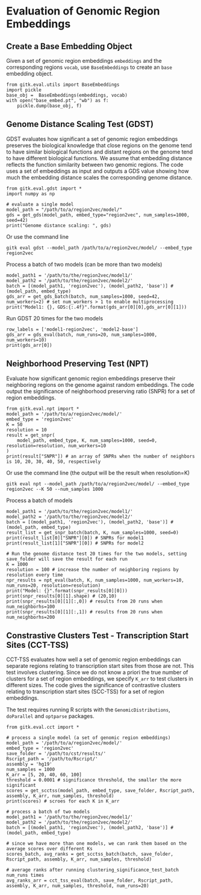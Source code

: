 # Evaluation of Genomic Region Embeddings

## Create a Base Embedding Object
Given a set of genomic region embeddings `embeddings` and the corresponding regions `vocab`, use `BaseEmbeddings` to create an `base` embedding object.
```
from gitk.eval.utils import BaseEmbeddings
import pickle
base_obj =  BaseEmbeddings(embeddings, vocab)
with open("base_embed.pt", "wb") as f:
    pickle.dump(base_obj, f)
```
## Genome Distance Scaling Test (GDST)
GDST evaluates how significant a set of genomic region embeddings preserves the biological knowledge that close regions on the genome tend to have similar biological functions and distant regions on the genome tend to have different biological functions. We assume that embedding distance reflects the function similarity between two genomic regions. The code uses a set of embeddings as input and outputs a GDS value showing how much the embedding distance scales the corresponding genome distance.

```
from gitk.eval.gdst import *
import numpy as np

# evaluate a single model
model_path = "/path/to/a/region2vec/model/"
gds = get_gds(model_path, embed_type="region2vec", num_samples=1000, seed=42)
print("Genome distance scaling: ", gds)
```
Or use the command line 
```
gitk eval gdst --model_path /path/to/a/region2vec/model/ --embed_type region2vec
```

Process a batch of two models (can be more than two models)
```
model_path1 = '/path/to/the/region2vec/model1/' 
model_path2 = '/path/to/the/region2vec/model2/' 
batch = [(model_path1, 'region2vec'), (model_path2, 'base')] # (model_path, embed_type)
gds_arr = get_gds_batch(batch, num_samples=1000, seed=42, num_workers=2) # set num_workers > 1 to enable multiprocessing
print("Model1: {}, GDS:{:.4f}".format(gds_arr[0][0],gds_arr[0][1]))
```

Run GDST 20 times for the two models
```
row_labels = ['model1-region2vec', 'model2-base']
gds_arr = gds_eval(batch, num_runs=20, num_samples=1000, num_workers=10)
print(gds_arr[0])
```


## Neighborhood Preserving Test (NPT)
Evaluate how significant genomic region embeddings preserve their neighboring regions on the genome against random embeddings. The code output the significance of neighborhood preserving ratio (SNPR) for a set of region embeddings. 

```
from gitk.eval.npt import *
model_path = '/path/to/a/region2vec/model/'
embed_type = 'region2vec'
K = 50
resolution = 10
result = get_snpr(
    model_path, embed_type, K, num_samples=1000, seed=0, resolution=resolution, num_workers=10
)
print(result["SNPR"]) # an array of SNPRs when the number of neighbors is 10, 20, 30, 40, 50, respectively
```

Or use the command line (the output will be the result when resolution=K)
```
gitk eval npt --model_path /path/to/a/region2vec/model/ --embed_type region2vec --K 50 --num_samples 1000
```

Process a batch of models
```
model_path1 = '/path/to/the/region2vec/model1/' 
model_path2 = '/path/to/the/region2vec/model2/' 
batch = [(model_path1, 'region2vec'), (model_path2, 'base')] # (model_path, embed_type)
result_list = get_snpr_batch(batch, K, num_samples=1000, seed=0)
print(result_list[0]["SNPR"][0]) # SNPRs for model1
print(result_list[1]["SNPR"][0]) # SNPRs for model2

# Run the genome distance test 20 times for the two models, setting save_folder will save the result for each run
K = 1000
resolution = 100 # increase the number of neighboring regions by resolution every time
npr_results = npt_eval(batch, K, num_samples=1000, num_workers=10, num_runs=20, resolution=resolution)
print("Model: {}".format(snpr_results[0][0]))
print(snpr_results[0][1].shape) # (20,10)
print(snpr_results[0][1][:,0]) # results from 20 runs when num_neighborhs=100
print(snpr_results[0][1][:,1]) # results from 20 runs when num_neighborhs=200
```

## Constrastive Clusters Test - Transcription Start Sites (CCT-TSS)
CCT-TSS evaluates how well a set of genomic region embeddings can separate regions relating to transcription start sites from those are not. This test involves clustering. 
Since we do not know a priori the true number of clusters for a set of region embeddings, we specify `K_arr` to test clusters in different sizes. The code gives the significance of contrastive clusters relating to transcription start sites (SCC-TSS) for a set of region embeddings.

The test requires running R scripts with the `GenomicDistributions`, `doParallel` and `optparse` packages.
```
from gitk.eval.cct import *

# process a single model (a set of genomic region embeddings)
model_path = '/path/to/a/region2vec/model/'
embed_type = 'region2vec'
save_folder = '/path/to/cst/results/'
Rscript_path = '/path/to/Rscript/'
assembly = 'hg19'
num_samples = 1000
K_arr = [5, 20, 40, 60, 100]
threshold = 0.0001 # significance threshold, the smaller the more significant
scores = get_scctss(model_path, embed_type, save_folder, Rscript_path, assembly, K_arr, num_samples, threshold)
print(scores) # scroes for each K in K_arr

# process a batch of two models
model_path1 = '/path/to/the/region2vec/model1/' 
model_path2 = '/path/to/the/region2vec/model2/' 
batch = [(model_path1, 'region2vec'), (model_path2, 'base')] # (model_path, embed_type)

# since we have more than one models, we can rank them based on the average scores over different Ks
scores_batch, avg_ranks = get_scctss_batch(batch, save_folder, Rscript_path, assembly, K_arr, num_samples, threshold)

# average ranks after running clustering_significance_test_batch num_runs times
avg_ranks_arr = cct_tss_eval(batch, save_folder, Rscript_path, assembly, K_arr, num_samples, threshold, num_runs=20)

```